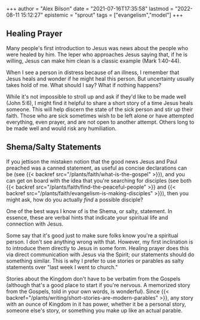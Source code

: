 +++
author = "Alex Bilson"
date = "2021-07-16T17:35:58"
lastmod = "2022-08-11 15:12:27"
epistemic = "sprout"
tags = ["evangelism","model"]
+++
## Healing Prayer

Many people's first introduction to Jesus was news about the people who were healed by him. The leper who approaches Jesus saying that, if he is willing, Jesus can make him clean is a classic example (Mark 1:40-44).

When I see a person in distress because of an illness, I remember that Jesus heals and wonder if he might heal this person. But uncertainty usually takes hold of me. What should I say? What if nothing happens?

While it's not impossible to stroll up and ask if they'd like to be made well (John 5:6), I might find it helpful to share a short story of a time Jesus heals someone. This will help discern the state of the sick person and stir up their faith. Those who are sick sometimes wish to be left alone or have attempted everything, even prayer, and are not open to another attempt. Others long to be made well and would risk any humiliation.

## Shema/Salty Statements

If you jettison the mistaken notion that the good news Jesus and Paul preached was a canned statement, as useful as concise declarations can be (see {{< backref src="/plants/faith/what-is-the-gospel" >}}), and you can get on board with the idea that you're searching for disciples (see both {{< backref src="/plants/faith/find-the-peaceful-people" >}} and {{< backref src="/plants/faith/evangelism-is-making-disciples" >}}), then you might ask, how do you actually _find_ a possible disciple?

One of the best ways I know of is the Shema, or salty, statement. In essence, these are verbal hints that indicate your spiritual life and connection with Jesus.

Some say that it's good just to make sure folks know you're a spiritual person. I don't see anything wrong with that. However, my first inclination is to introduce them directly to Jesus in some form. Healing prayer does this via direct communication with Jesus via the Spirit; our statements should do something similar. This is why I prefer to use stories or parables as salty statements over "last week I went to church."

Stories about the Kingdom don't have to be verbatim from the Gospels (although that's a good place to start if you're nervous. A memorized story from the Gospels, told in your own words, is wonderful). Since {{< backref="/plants/writing/short-stories-are-modern-parables" >}}, any story with an ounce of Kingdom in it has power, whether it be a personal story, someone else's story, or something you make up like an actual parable.

